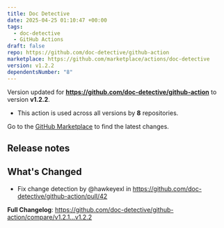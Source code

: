 ```yaml
---
title: Doc Detective
date: 2025-04-25 01:10:47 +00:00
tags:
  - doc-detective
  - GitHub Actions
draft: false
repo: https://github.com/doc-detective/github-action
marketplace: https://github.com/marketplace/actions/doc-detective
version: v1.2.2
dependentsNumber: "8"
---
```



Version updated for **https://github.com/doc-detective/github-action** to version **v1.2.2**.
- This action is used across all versions by **8** repositories.

Go to the [GitHub Marketplace](https://github.com/marketplace/actions/doc-detective) to find the latest changes.

## Release notes

## What's Changed
* Fix change detection by @hawkeyexl in https://github.com/doc-detective/github-action/pull/42


**Full Changelog**: https://github.com/doc-detective/github-action/compare/v1.2.1...v1.2.2
